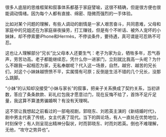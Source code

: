 很多人底层的思维框架和叙事体系都基于家庭譬喻，这很不精确，但是很方便也很能调动情绪。因为每个人都有直接、绵密、隐微而强烈的一手体验。

比如对某个问题的理解，有些人调动的剧情是一家人艰苦奋斗，共同患难，父母和家庭中的兄姐还在为家庭昼夜操劳，打工赚钱，但是有个不听话、被外人宠坏的小妹妹，却不停索要iPhone和Hermès，不停谈条件，要待遇，真可谓是可忍熟不可忍。

这也让人理解部分“兄长”比父母本人还要生气：老子为家为业，牺牲多年，忍气吞声，劳苦功高。老子都能继续忍，凭什么你一进家门，立刻就比我高一头呢？为什么不跟我一起相忍为家，无私奉献呢？代入这一场景，自然，越穷、越苦的兄长们，对这个小妹妹越愤愤不平，实属情有可原；反倒是生活不错的几个兄长，没那么跳脚。

“小妹”的认知却没接受“小妹与家长”的叙事，把亲子关系换成了契约关系，当初讲数，答应了条条款款、彩礼红包我才愿意过门，现在反悔不给了，首饰不足斤足量，我这算不算渣男骗婚啊？有没有天理啊。

这不禁让我想起之前看过的一部电视剧，郭晓东、刘若英主演的《新结婚时代》，剧中男主代表了传统，女主代表了现代。当下的舆论场，有人一直处在优势地位，时刻保守；有人则呈现出精神分裂状，时而郭晓东、时而刘若英。倒也不难理解，无他，“攻守之势异也”。
